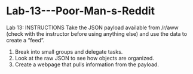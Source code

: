 # Lab-13---Poor-Man-s-Reddit
 Lab 13: INSTRUCTIONS
Take the JSON payload available from /r/aww (check
with the instructor before using anything else) and
use the data to create a “feed”.
1. Break into small groups and delegate tasks.
2. Look at the raw JSON to see how objects are
organized.
3. Create a webpage that pulls information from the
payload.
